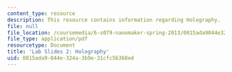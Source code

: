 ```yaml
---
content_type: resource
description: This resource contains information regarding Holography.
file: null
file_location: /coursemedia/6-s079-nanomaker-spring-2013/0815ada9044e324a3b9e31cfc56368ed_MIT6_S079S13_lab_slides02.pdf
file_type: application/pdf
resourcetype: Document
title: 'Lab Slides 2: Holography'
uid: 0815ada9-044e-324a-3b9e-31cfc56368ed
---
```

